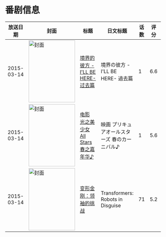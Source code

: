 # 番剧信息

|放送日期|封面|标题|日文标题|话数|评分|评分人数|
|---|---|---|---|---|---|---|
|2015-03-14|<img src="//lain.bgm.tv/pic/cover/c/36/86/107476_67h7U.jpg" alt="封面" style="width:150px;height:200px;object-fit:cover;">|[境界的彼方 -I'LL BE HERE- 过去篇](https://bangumi.tv/subject/107476)|境界の彼方 -I'LL BE HERE- 過去篇|1|6.6|2874人评分|
|2015-03-14|<img src="//lain.bgm.tv/pic/cover/c/fa/a9/118336_UjYvv.jpg" alt="封面" style="width:150px;height:200px;object-fit:cover;">|[电影 光之美少女 All Stars 春之嘉年华♪](https://bangumi.tv/subject/118336)|映画 プリキュアオールスターズ 春のカーニバル♪|1|5.6|170人评分|
|2015-03-14|<img src="//lain.bgm.tv/pic/cover/c/2e/55/139117_7e1eE.jpg" alt="封面" style="width:150px;height:200px;object-fit:cover;">|[变形金刚：领袖的挑战](https://bangumi.tv/subject/139117)|Transformers: Robots in Disguise|71|5.2|20人评分|

